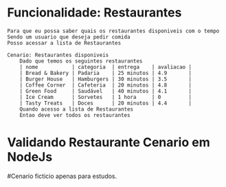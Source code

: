 
# Funcionalidade: Restaurantes
    Para que eu possa saber quais os restaurantes disponiveis com o tempo
    Sendo um usuario que deseja pedir comida
    Posso acessar a lista de Restaurantes
    
    Cenario: Restaurantes disponiveis
        Dado que temos os seguintes restaurantes
        | nome           | categoria  | entrega    | avaliacao |
        | Bread & Bakery | Padaria    | 25 minutos | 4.9       |
        | Burger House   | Hamburgers | 30 minutos | 3.5       |
        | Coffee Corner  | Cafeteria  | 20 minutos | 4.8       |
        | Green Food     | Saudável   | 40 minutos | 4.1       |
        | Ice Cream      | Sorvetes   | 1 hora     | 0         |
        | Tasty Treats   | Doces      | 20 minutos | 4.4       |
        Quando acesso a lista de Restaurantes
        Entao deve ver todos os restaurantes
        
# Validando Restaurante Cenario em NodeJs
#Cenario ficticio apenas para estudos.
